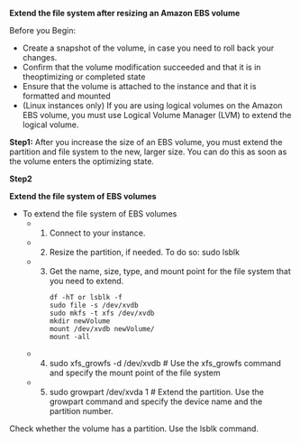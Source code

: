 
**Extend the file system after resizing an Amazon EBS volume**

Before you Begin: 
- Create a snapshot of the volume, in case you need to roll back your changes.
- Confirm that the volume modification succeeded and that it is in theoptimizing or completed state
- Ensure that the volume is attached to the instance and that it is formatted and mounted
- (Linux instances only) If you are using logical volumes on the Amazon EBS volume, you must use Logical Volume Manager (LVM) to extend the logical volume. 

**Step1:** After you increase the size of an EBS volume, you must extend the partition and file system to the new, larger size. You can do this as soon as the volume enters the optimizing state.

**Step2**

**Extend the file system of EBS volumes**

  - To extend the file system of EBS volumes
      - 1. Connect to your instance.
      - 2. Resize the partition, if needed. To do so: sudo lsblk
      - 3. Get the name, size, type, and mount point for the file system that you need to extend.
           ```
           df -hT or lsblk -f
           sudo file -s /dev/xvdb
           sudo mkfs -t xfs /dev/xvdb
           mkdir newVolume
           mount /dev/xvdb newVolume/
           mount -all
           ```
      - 4. sudo xfs_growfs -d /dev/xvdb   # Use the xfs_growfs command and specify the mount point of the file system
      - 5. sudo growpart /dev/xvda 1   # Extend the partition. Use the growpart command and specify the device name and the partition number.

Check whether the volume has a partition. Use the lsblk command.
